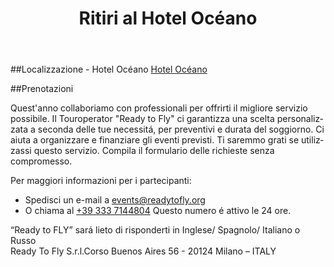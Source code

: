 ﻿---
layout: azul
categories: reserva lugar retiro
iframe: http://fs18.formsite.com/res/showFormEmbed?EParam=B6fiTn%2BRcO6x%2FPtlRui7eqw01a9RmQhU&286202867&EmbedId=286202867
lang: it
title: Ritiri al Hotel Océano
---
##Localizzazione - Hotel Océano
[Hotel Océano](http://www.oceano.de/es/hotel.html)

##Prenotazioni

Quest'anno collaboriamo con professionali per offrirti il migliore servizio possibile.
Il Touroperator "Ready to Fly" ci garantizza una scelta personalizzata a seconda delle tue necessitá, per preventivi e durata del soggiorno.
Ci aiuta a organizzare e finanziare gli eventi previsti. 
Ti saremmo grati se utilizzassi questo servizio.
Compila il formulario delle richieste senza compromesso.

Per maggiori informazioni per i partecipanti:

- Spedisci un e-mail a [events@readytofly.org](mail://events@readytofly.org)
- O chiama al [+39 333 7144804](tel://+393337144804) Questo numero é attivo le 24 ore.

“Ready to FLY” sará lieto di risponderti in Inglese/ Spagnolo/ Italiano o Russo       
Ready To Fly S.r.l.Corso Buenos Aires 56 - 20124 Milano – ITALY 
